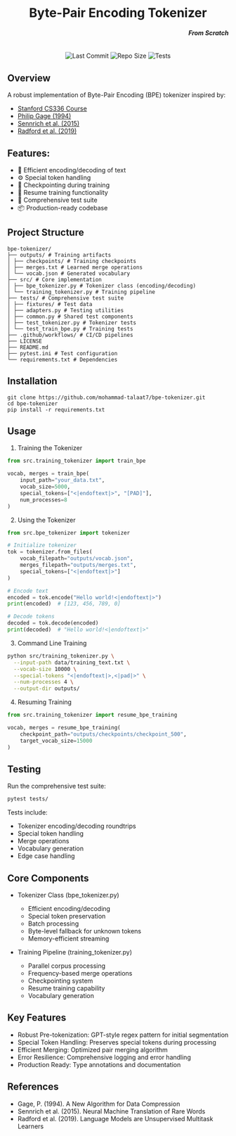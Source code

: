 <div align="center">
  <h1 style="margin-bottom: 0;">Byte-Pair Encoding Tokenizer</h1>
  <h4 align="right"><i>From Scratch</i></h4>
</div>

<div align="center">
  <br>
  <img src="https://img.shields.io/github/last-commit/mohammad-talaat7/bpe-tokenizer?label=last-commit&logo=github" alt="Last Commit">
  <img src="https://img.shields.io/github/repo-size/mohammad-talaat7/bpe-tokenizer?label=repo-size&logo=googledrive" alt="Repo Size">
  <img src="https://img.shields.io/github/actions/workflow/status/mohammad-talaat7/bpe-tokenizer/tests.yml?label=tests&logo=github" alt="Tests">
</div>


## Overview
A robust implementation of Byte-Pair Encoding (BPE) tokenizer inspired by:
- [Stanford CS336 Course](https://online.stanford.edu/courses/cs336-language-modeling-scratch)
- [Philip Gage (1994)](http://www.pennelynn.com/Documents/CUJ/HTML/94HTML/19940045.HTM)
- [Sennrich et al. (2015)](https://arxiv.org/abs/1508.07909)
- [Radford et al. (2019)](https://cdn.openai.com/better-language-models/language_models_are_unsupervised_multitask_learners.pdf)

## Features:
- 🚀 Efficient encoding/decoding of text
- ⚙️ Special token handling
- 💾 Checkpointing during training
- 🔄 Resume training functionality
- 🧪 Comprehensive test suite
- 📦 Production-ready codebase

## Project Structure
```
bpe-tokenizer/
├── outputs/ # Training artifacts
│ ├── checkpoints/ # Training checkpoints
│ ├── merges.txt # Learned merge operations
│ └── vocab.json # Generated vocabulary
├── src/ # Core implementation
│ ├── bpe_tokenizer.py # Tokenizer class (encoding/decoding)
│ └── training_tokenizer.py # Training pipeline
├── tests/ # Comprehensive test suite
│ ├── fixtures/ # Test data
│ ├── adapters.py # Testing utilities
│ ├── common.py # Shared test components
│ ├── test_tokenizer.py # Tokenizer tests
│ └── test_train_bpe.py # Training tests
├── .github/workflows/ # CI/CD pipelines
├── LICENSE
├── README.md
├── pytest.ini # Test configuration
└── requirements.txt # Dependencies
```

## Installation
```
git clone https://github.com/mohammad-talaat7/bpe-tokenizer.git
cd bpe-tokenizer
pip install -r requirements.txt
```

## Usage
1. Training the Tokenizer

```python
from src.training_tokenizer import train_bpe

vocab, merges = train_bpe(
    input_path="your_data.txt",
    vocab_size=5000,
    special_tokens=["<|endoftext|>", "[PAD]"],
    num_processes=8
)
```
2. Using the Tokenizer

```python
from src.bpe_tokenizer import tokenizer

# Initialize tokenizer
tok = tokenizer.from_files(
    vocab_filepath="outputs/vocab.json",
    merges_filepath="outputs/merges.txt",
    special_tokens=["<|endoftext|>"]
)

# Encode text
encoded = tok.encode("Hello world!<|endoftext|>")
print(encoded)  # [123, 456, 789, 0]

# Decode tokens
decoded = tok.decode(encoded)
print(decoded)  # "Hello world!<|endoftext|>"
```

3. Command Line Training
```bash
python src/training_tokenizer.py \
  --input-path data/training_text.txt \
  --vocab-size 10000 \
  --special-tokens "<|endoftext|>,<|pad|>" \
  --num-processes 4 \
  --output-dir outputs/
```
4. Resuming Training
```python
from src.training_tokenizer import resume_bpe_training

vocab, merges = resume_bpe_training(
    checkpoint_path="outputs/checkpoints/checkpoint_500",
    target_vocab_size=15000
)
```
## Testing

Run the comprehensive test suite:
```bash
pytest tests/
```
Tests include:
- Tokenizer encoding/decoding roundtrips
- Special token handling
- Merge operations
- Vocabulary generation
- Edge case handling

## Core Components
- Tokenizer Class (bpe_tokenizer.py)
    - Efficient encoding/decoding
    - Special token preservation
    - Batch processing
    - Byte-level fallback for unknown tokens
    - Memory-efficient streaming

- Training Pipeline (training_tokenizer.py)
    - Parallel corpus processing
    - Frequency-based merge operations
    - Checkpointing system
    - Resume training capability
    - Vocabulary generation

## Key Features
- Robust Pre-tokenization: GPT-style regex pattern for initial segmentation
- Special Token Handling: Preserves special tokens during processing
- Efficient Merging: Optimized pair merging algorithm
- Error Resilience: Comprehensive logging and error handling
- Production Ready: Type annotations and documentation

## References
- Gage, P. (1994). A New Algorithm for Data Compression
- Sennrich et al. (2015). Neural Machine Translation of Rare Words
- Radford et al. (2019). Language Models are Unsupervised Multitask Learners
